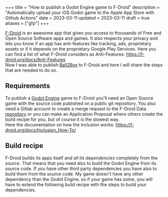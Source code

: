 +++
title = "How to publish a Godot Engine game to F-Droid"
description = "Automatically upload your iOS Godot game to the Apple App Store with Github Actions"
date = 2023-03-11
updated = 2023-03-11
draft = true
aliases = ["gfp"]
+++

[F-Droid](https://f-droid.org) is an awesome app that gives you access to thousands of Free and Open Source Software apps and games. 
It also respects your privacy and lets you know if an app has anti-features like tracking, ads, proprietary assets or if it depends on the proprietary Google Play Services.
Here you can find a list of what F-Droid considers as Anti-Features: https://f-droid.org/docs/Anti-Features  
Now I was able to publish [Ball2Box](@/games/ball2box/index.md) to F-Droid and here I will share the steps that are needed to do so.

## Requirements
To publish a [Godot Engine](https://godotengine.org) game to F-Droid you'll need an Open Source game with the source code published on a public git repository.
You also need a Gitlab account to create a merge request to the F-Droid Data [repository](https://gitlab.com/fdroid/fdroiddata) or you can make an Application Proposal where others create the build recipe for you, but of course it is the slowest way.  
Here the documentation on how the inclusion works: https://f-droid.org/docs/Inclusion_How-To/

## Build recipe
F-Droid builds its apps itself and *all its dependencies* completely from the source.
That means that you need also to build the Godot Engine from its source code.
If you have other third party dependencies you have also to build them from the source code.
My game doesn't have any other dependency than the Godot Engine, so if your game has some, you will have to extend the following build recipe with the steps to build your dependencies.